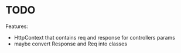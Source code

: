 # TODO

Features:
- HttpContext that contains req and response for controllers params
- maybe convert Response and Req into classes
